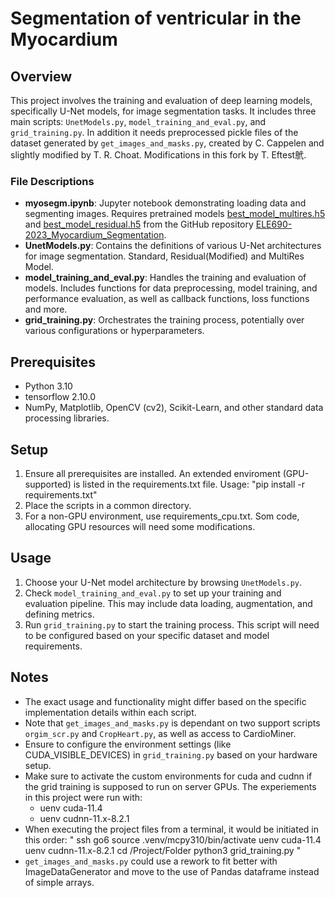 # Segmentation of ventricular in the Myocardium

## Overview

This project involves the training and evaluation of deep learning
models, specifically U-Net models, for image segmentation tasks. It
includes three main scripts: `UnetModels.py`,
`model_training_and_eval.py`, and `grid_training.py`. In addition it
needs preprocessed pickle files of the dataset generated by
`get_images_and_masks.py`, created by C. Cappelen and slightly
modified by T. R. Choat. Modifications in this fork by T. Eftest鴏.

### File Descriptions

- **myosegm.ipynb**: Jupyter notebook demonstrating loading data and segmenting images.  Requires pretrained models [best_model_multires.h5](https://github.com/OttoNessaLjosdal/ELE690-2023_Myocardium_Segmentation/blob/main/best_model_multires.h5) and [best_model_residual.h5](https://github.com/OttoNessaLjosdal/ELE690-2023_Myocardium_Segmentation/blob/main/best_model_residual.h5) from the GitHub repository [ELE690-2023_Myocardium_Segmentation](https://github.com/OttoNessaLjosdal/ELE690-2023_Myocardium_Segmentation).
- **UnetModels.py**: Contains the definitions of various U-Net architectures for image segmentation. Standard, Residual(Modified) and MultiRes Model.
- **model_training_and_eval.py**: Handles the training and evaluation of models. Includes functions for data preprocessing, model training, and performance evaluation, as well as callback functions, loss functions and more.
- **grid_training.py**: Orchestrates the training process, potentially over various configurations or hyperparameters.

## Prerequisites

- Python 3.10
- tensorflow 2.10.0
- NumPy, Matplotlib, OpenCV (cv2), Scikit-Learn, and other standard data processing libraries.

## Setup

1. Ensure all prerequisites are installed. An extended enviroment (GPU-supported) is listed in the requirements.txt file. Usage: "pip install -r requirements.txt"
2. Place the scripts in a common directory.
3. For a non-GPU environment, use requirements_cpu.txt. Som code, allocating GPU resources will need some modifications.

## Usage

1. Choose your U-Net model architecture by browsing `UnetModels.py`.
2. Check `model_training_and_eval.py` to set up your training and evaluation pipeline. This may include data loading, augmentation, and defining metrics.
3. Run `grid_training.py` to start the training process. This script will need to be configured based on your specific dataset and model requirements.

## Notes

- The exact usage and functionality might differ based on the specific implementation details within each script.
- Note that `get_images_and_masks.py` is dependant on two support scripts `orgim_scr.py` and `CropHeart.py`, as well as access to CardioMiner.
- Ensure to configure the environment settings (like CUDA_VISIBLE_DEVICES) in `grid_training.py` based on your hardware setup.
- Make sure to activate the custom environments for cuda and cudnn if the grid training is supposed to run on server GPUs. The experiements in this project were run with: 
  - uenv cuda-11.4
  - uenv cudnn-11.x-8.2.1
- When executing the project files from a terminal, it would be initiated in this order: " ssh go6 source .venv/mcpy310/bin/activate uenv cuda-11.4 uenv cudnn-11.x-8.2.1 cd /Project/Folder python3 grid_training.py "
- `get_images_and_masks.py` could use a rework to fit better with ImageDataGenerator and move to the use of Pandas dataframe instead of simple arrays.